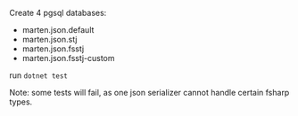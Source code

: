 Create 4 pgsql databases:
- marten.json.default
- marten.json.stj
- marten.json.fsstj
- marten.json.fsstj-custom

run `dotnet test`


Note: some tests will fail, as one json serializer cannot handle certain fsharp types.